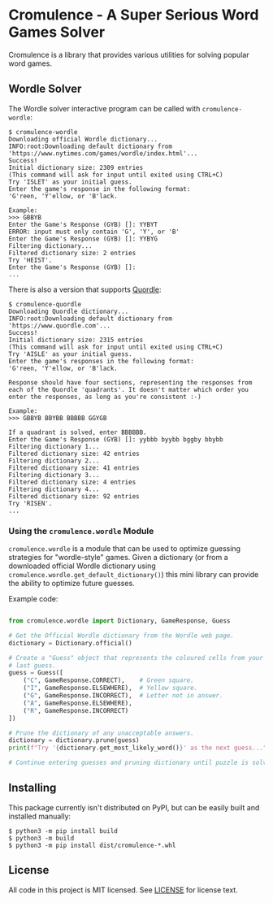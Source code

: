 # Cromulence - A Super Serious Word Games Solver

Cromulence is a library that provides various utilities for solving popular
word games.

## Wordle Solver

The Wordle solver interactive program can be called with `cromulence-wordle`:

```text
$ cromulence-wordle
Downloading official Wordle dictionary...
INFO:root:Downloading default dictionary from 'https://www.nytimes.com/games/wordle/index.html'...
Success!
Initial dictionary size: 2309 entries
(This command will ask for input until exited using CTRL+C)
Try 'ISLET' as your initial guess.
Enter the game's response in the following format:
'G'reen, 'Y'ellow, or 'B'lack.

Example:
>>> GBBYB
Enter the Game's Response (GYB) []: YYBYT
ERROR: input must only contain 'G', 'Y', or 'B'
Enter the Game's Response (GYB) []: YYBYG
Filtering dictionary...
Filtered dictionary size: 2 entries
Try 'HEIST'.
Enter the Game's Response (GYB) []:
...
```

There is also a version that supports [Quordle](https://www.quordle.com/):

```text
$ cromulence-quordle
Downloading Quordle dictionary...
INFO:root:Downloading default dictionary from 'https://www.quordle.com'...
Success!
Initial dictionary size: 2315 entries
(This command will ask for input until exited using CTRL+C)
Try 'AISLE' as your initial guess.
Enter the game's responses in the following format:
'G'reen, 'Y'ellow, or 'B'lack.

Response should have four sections, representing the responses from
each of the Quordle 'quadrants'. It doesn't matter which order you
enter the responses, as long as you're consistent :-)

Example:
>>> GBBYB BBYBB BBBBB GGYGB

If a quadrant is solved, enter BBBBBB.
Enter the Game's Response (GYB) []: yybbb byybb bggby bbybb
Filtering dictionary 1...
Filtered dictionary size: 42 entries
Filtering dictionary 2...
Filtered dictionary size: 41 entries
Filtering dictionary 3...
Filtered dictionary size: 4 entries
Filtering dictionary 4...
Filtered dictionary size: 92 entries
Try 'RISEN'.
...
```

### Using the `cromulence.wordle` Module

`cromulence.wordle` is a module that can be used to optimize guessing
strategies for "wordle-style" games. Given a dictionary (or from a downloaded
official Wordle dictionary using `cromulence.wordle.get_default_dictionary()`)
this mini library can provide the ability to optimize future guesses.

Example code:

```python

from cromulence.wordle import Dictionary, GameResponse, Guess

# Get the Official Wordle dictionary from the Wordle web page.
dictionary = Dictionary.official()

# Create a "Guess" object that represents the coloured cells from your
# last guess.
guess = Guess([
    ("C", GameResponse.CORRECT),    # Green square.
    ("I", GameResponse.ELSEWHERE),  # Yellow square.
    ("G", GameResponse.INCORRECT),  # Letter not in answer.
    ("A", GameResponse.ELSEWHERE),
    ("R", GameResponse.INCORRECT)
])

# Prune the dictionary of any unacceptable answers.
dictionary = dictionary.prune(guess)
print(f"Try '{dictionary.get_most_likely_word()}' as the next guess...")

# Continue entering guesses and pruning dictionary until puzzle is solved...
```

## Installing

This package currently isn't distributed on PyPI, but can be easily built and
installed manually:

```shell
$ python3 -m pip install build
$ python3 -m build
$ python3 -m pip install dist/cromulence-*.whl
```

## License

All code in this project is MIT licensed. See [LICENSE](LICENSE) for license
text.
